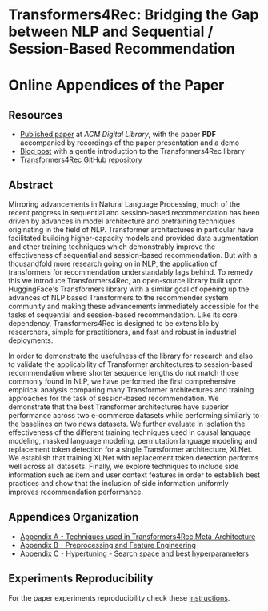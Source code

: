 # Transformers4Rec: Bridging the Gap between NLP and Sequential / Session-Based Recommendation
# Online Appendices of the Paper

## Resources
- [Published paper](https://dl.acm.org/doi/10.1145/3460231.3474255) at *ACM Digital Library*, with the paper **PDF** accompanied by recordings of the paper presentation and a demo
- [Blog post](https://medium.com/nvidia-merlin/transformers4rec-4523cc7d8fa8) with a gentle introduction to the Transformers4Rec library
- [Transformers4Rec GitHub repository](https://github.com/NVIDIA-Merlin/Transformers4Rec)


## Abstract 
Mirroring advancements in Natural Language Processing, much of the recent progress in sequential and session-based recommendation has been driven by advances in model architecture and pretraining techniques originating in the field of NLP.  Transformer architectures in particular have facilitated building higher-capacity models and provided data augmentation and other training techniques which demonstrably improve the effectiveness of sequential and session-based recommendation.  But with a thousandfold more research going on in NLP, the application of transformers for recommendation understandably lags behind.  To remedy this we introduce Transformers4Rec, an open-source library built upon HuggingFace's Transformers library with a similar goal of opening up the advances of NLP based Transformers to the recommender system community and making these advancements immediately accessible for the tasks of sequential and session-based recommendation. Like its core dependency, Transformers4Rec is designed to be extensible by researchers, simple for practitioners, and fast and robust in industrial deployments. 

In order to demonstrate the usefulness of the library for research and also to validate the applicability of Transformer architectures to session-based recommendation where shorter sequence lengths do not match those commonly found in NLP, we have performed the first comprehensive empirical analysis comparing many Transformer architectures and training approaches for the task of session-based recommendation.  We demonstrate that the best Transformer architectures have superior performance across two e-commerce datasets while performing similarly to the baselines on two news datasets.  We further evaluate in isolation the effectiveness of the different training techniques used in causal language modeling, masked language modeling, permutation language modeling and replacement token detection for a single Transformer architecture, XLNet.  We establish that training XLNet with replacement token detection performs well across all datasets.  Finally, we explore techniques to include side information such as item and user context features in order to establish best practices and show that the inclusion of side information uniformly improves recommendation performance. 

## Appendices Organization

- [Appendix A - Techniques used in Transformers4Rec Meta-Architecture](Appendices/Appendix_A-Techniques_used_in_Transformers4Rec_Meta-Architecture.md)
- [Appendix B - Preprocessing and Feature Engineering](Appendices/Appendix_B-Preprocessing_and_Feature_Engineering.md)
- [Appendix C - Hypertuning - Search space and best hyperparameters](Appendices/Appendix_C-Hyperparameters.md)

## Experiments Reproducibility

For the paper experiments reproducibility check these [instructions](experiments_reproducibility_commands.md).